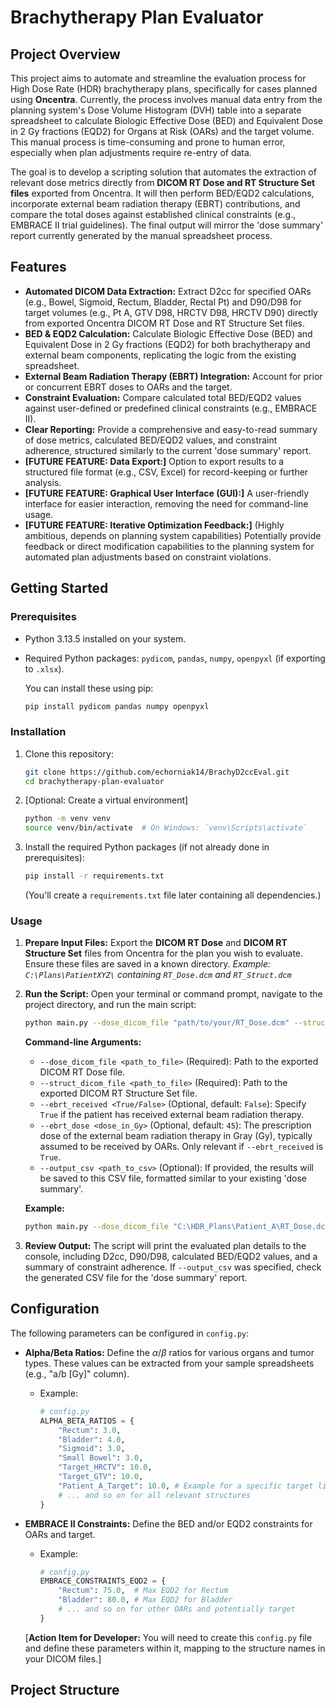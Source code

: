 # Brachytherapy Plan Evaluator

## Project Overview

This project aims to automate and streamline the evaluation process for High Dose Rate (HDR) brachytherapy plans, specifically for cases planned using **Oncentra**. Currently, the process involves manual data entry from the planning system's Dose Volume Histogram (DVH) table into a separate spreadsheet to calculate Biologic Effective Dose (BED) and Equivalent Dose in 2 Gy fractions (EQD2) for Organs at Risk (OARs) and the target volume. This manual process is time-consuming and prone to human error, especially when plan adjustments require re-entry of data.

The goal is to develop a scripting solution that automates the extraction of relevant dose metrics directly from **DICOM RT Dose and RT Structure Set files** exported from Oncentra. It will then perform BED/EQD2 calculations, incorporate external beam radiation therapy (EBRT) contributions, and compare the total doses against established clinical constraints (e.g., EMBRACE II trial guidelines). The final output will mirror the 'dose summary' report currently generated by the manual spreadsheet process.

## Features

* **Automated DICOM Data Extraction:** Extract D2cc for specified OARs (e.g., Bowel, Sigmoid, Rectum, Bladder, Rectal Pt) and D90/D98 for target volumes (e.g., Pt A, GTV D98, HRCTV D98, HRCTV D90) directly from exported Oncentra DICOM RT Dose and RT Structure Set files.
* **BED & EQD2 Calculation:** Calculate Biologic Effective Dose (BED) and Equivalent Dose in 2 Gy fractions (EQD2) for both brachytherapy and external beam components, replicating the logic from the existing spreadsheet.
* **External Beam Radiation Therapy (EBRT) Integration:** Account for prior or concurrent EBRT doses to OARs and the target.
* **Constraint Evaluation:** Compare calculated total BED/EQD2 values against user-defined or predefined clinical constraints (e.g., EMBRACE II).
* **Clear Reporting:** Provide a comprehensive and easy-to-read summary of dose metrics, calculated BED/EQD2 values, and constraint adherence, structured similarly to the current 'dose summary' report.
* **[FUTURE FEATURE: Data Export:]** Option to export results to a structured file format (e.g., CSV, Excel) for record-keeping or further analysis.
* **[FUTURE FEATURE: Graphical User Interface (GUI):]** A user-friendly interface for easier interaction, removing the need for command-line usage.
* **[FUTURE FEATURE: Iterative Optimization Feedback:]** (Highly ambitious, depends on planning system capabilities) Potentially provide feedback or direct modification capabilities to the planning system for automated plan adjustments based on constraint violations.

## Getting Started

### Prerequisites

* Python 3.13.5 installed on your system.
* Required Python packages: `pydicom`, `pandas`, `numpy`, `openpyxl` (if exporting to `.xlsx`).

    You can install these using pip:
    ```bash
    pip install pydicom pandas numpy openpyxl
    ```

### Installation

1.  Clone this repository:
    ```bash
    git clone https://github.com/echorniak14/BrachyD2ccEval.git
    cd brachytherapy-plan-evaluator
    ```

2.  [Optional: Create a virtual environment]
    ```bash
    python -m venv venv
    source venv/bin/activate  # On Windows: `venv\Scripts\activate`
    ```

3.  Install the required Python packages (if not already done in prerequisites):
    ```bash
    pip install -r requirements.txt
    ```
    (You'll create a `requirements.txt` file later containing all dependencies.)

### Usage

1.  **Prepare Input Files:**
    Export the **DICOM RT Dose** and **DICOM RT Structure Set** files from Oncentra for the plan you wish to evaluate. Ensure these files are saved in a known directory.
    *Example: `C:\Plans\PatientXYZ\` containing `RT_Dose.dcm` and `RT_Struct.dcm`*

2.  **Run the Script:**
    Open your terminal or command prompt, navigate to the project directory, and run the main script:

    ```bash
    python main.py --dose_dicom_file "path/to/your/RT_Dose.dcm" --struct_dicom_file "path/to/your/RT_Struct.dcm" [--ebrt_received True/False] [--ebrt_dose 45] [--output_csv "path/to/output.csv"]
    ```

    **Command-line Arguments:**
    * `--dose_dicom_file <path_to_file>` (Required): Path to the exported DICOM RT Dose file.
    * `--struct_dicom_file <path_to_file>` (Required): Path to the exported DICOM RT Structure Set file.
    * `--ebrt_received <True/False>` (Optional, default: `False`): Specify `True` if the patient has received external beam radiation therapy.
    * `--ebrt_dose <dose_in_Gy>` (Optional, default: `45`): The prescription dose of the external beam radiation therapy in Gray (Gy), typically assumed to be received by OARs. Only relevant if `--ebrt_received` is `True`.
    * `--output_csv <path_to_csv>` (Optional): If provided, the results will be saved to this CSV file, formatted similar to your existing 'dose summary'.

    **Example:**
    ```bash
    python main.py --dose_dicom_file "C:\HDR_Plans\Patient_A\RT_Dose.dcm" --struct_dicom_file "C:\HDR_Plans\Patient_A\RT_Struct.dcm" --ebrt_received True --ebrt_dose 50 --output_csv "C:\HDR_Plans\Patient_A\Plan_Eval_Summary.csv"
    ```

3.  **Review Output:**
    The script will print the evaluated plan details to the console, including D2cc, D90/D98, calculated BED/EQD2 values, and a summary of constraint adherence.
    If `--output_csv` was specified, check the generated CSV file for the 'dose summary' report.

## Configuration

The following parameters can be configured in `config.py`:

* **Alpha/Beta Ratios:** Define the $\alpha/\beta$ ratios for various organs and tumor types. These values can be extracted from your sample spreadsheets (e.g., "a/b [Gy]" column).
    * Example:
        ```python
        # config.py
        ALPHA_BETA_RATIOS = {
            "Rectum": 3.0,
            "Bladder": 4.0,
            "Sigmoid": 3.0,
            "Small Bowel": 3.0,
            "Target_HRCTV": 10.0,
            "Target_GTV": 10.0,
            "Patient_A_Target": 10.0, # Example for a specific target like 'Pt A'
            # ... and so on for all relevant structures
        }
        ```
* **EMBRACE II Constraints:** Define the BED and/or EQD2 constraints for OARs and target.
    * Example:
        ```python
        # config.py
        EMBRACE_CONSTRAINTS_EQD2 = {
            "Rectum": 75.0,  # Max EQD2 for Rectum
            "Bladder": 80.0, # Max EQD2 for Bladder
            # ... and so on for other OARs and potentially target
        }
        ```

    [**Action Item for Developer:** You will need to create this `config.py` file and define these parameters within it, mapping to the structure names in your DICOM files.]

## Project Structure